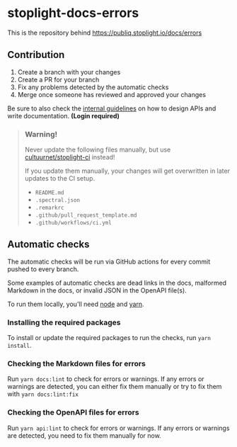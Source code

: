 # stoplight-docs-errors

This is the repository behind https://publiq.stoplight.io/docs/errors

## Contribution

1. Create a branch with your changes
2. Create a PR for your branch
3. Fix any problems detected by the automatic checks
4. Merge once someone has reviewed and approved your changes

Be sure to also check the [internal guidelines](https://publiq.stoplight.io/docs/guidelines) on how to design APIs and write documentation. **(Login required)**

> ### Warning!
>
> Never update the following files manually, but use [cultuurnet/stoplight-ci](https://github.com/cultuurnet/stoplight-ci) instead!
>
> If you update them manually, your changes will get overwritten in later updates to the CI setup.
>
> - `README.md`
> - `.spectral.json`
> - `.remarkrc`
> - `.github/pull_request_template.md`
> - `.github/workflows/ci.yml`

## Automatic checks

The automatic checks will be run via GitHub actions for every commit pushed to every branch.

Some examples of automatic checks are dead links in the docs, malformed Markdown in the docs, or invalid JSON in the OpenAPI file(s).

To run them locally, you'll need [node](https://nodejs.org/en/) and [yarn](https://yarnpkg.com/getting-started/install).

### Installing the required packages

To install or update the required packages to run the checks, run `yarn install`.

### Checking the Markdown files for errors

Run `yarn docs:lint` to check for errors or warnings. If any errors or warnings are detected, you can either fix them manually or try to fix them with `yarn docs:lint:fix`

### Checking the OpenAPI files for errors

Run `yarn api:lint` to check for errors or warnings. If any errors or warnings are detected, you need to fix them manually for now.

